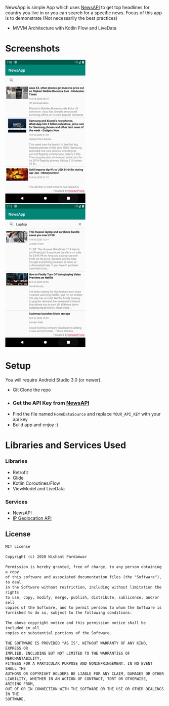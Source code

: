 NewsApp is simple App which uses [NewsAPI](https://newsapi.org/) to get top headlines for country you live in or you can search for a specific news.
Focus of this app is to demonstrate (Not necessarily the best practices)

- MVVM Architecture with Kotlin Flow and LiveData

# Screenshots

<img alt="NewsApp Home" height="450px" src="https://raw.githubusercontent.com/nishantpardamwar/NewsApp/master/screenshot/screen1.png" /> <img alt="NewsApp Search" height="450px" src="https://raw.githubusercontent.com/nishantpardamwar/NewsApp/master/screenshot/screen2.png" />


# Setup
You will require Android Studio 3.0 (or newer).

- Git Clone the repo
- ### Get the API Key from [NewsAPI](https://newsapi.org/)
- Find the file named `HomeDataSource` and replace `YOUR_API_KEY` with your api key
- Build app and enjoy :)

# Libraries and Services Used

### Libraries
- Retrofit
- Glide
- Kotlin Coroutines/Flow
- ViewModel and LiveData

### Services
- [NewsAPI](https://newsapi.org/)
- [IP Geolocation API](https://ip-api.com/)


## License
    MIT License

    Copyright (c) 2020 Nishant Pardamwar

    Permission is hereby granted, free of charge, to any person obtaining a copy
    of this software and associated documentation files (the "Software"), to deal
    in the Software without restriction, including without limitation the rights
    to use, copy, modify, merge, publish, distribute, sublicense, and/or sell
    copies of the Software, and to permit persons to whom the Software is
    furnished to do so, subject to the following conditions:

    The above copyright notice and this permission notice shall be included in all
    copies or substantial portions of the Software.

    THE SOFTWARE IS PROVIDED "AS IS", WITHOUT WARRANTY OF ANY KIND, EXPRESS OR
    IMPLIED, INCLUDING BUT NOT LIMITED TO THE WARRANTIES OF MERCHANTABILITY,
    FITNESS FOR A PARTICULAR PURPOSE AND NONINFRINGEMENT. IN NO EVENT SHALL THE
    AUTHORS OR COPYRIGHT HOLDERS BE LIABLE FOR ANY CLAIM, DAMAGES OR OTHER
    LIABILITY, WHETHER IN AN ACTION OF CONTRACT, TORT OR OTHERWISE, ARISING FROM,
    OUT OF OR IN CONNECTION WITH THE SOFTWARE OR THE USE OR OTHER DEALINGS IN THE
    SOFTWARE.

